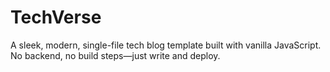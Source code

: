 # TechVerse
A sleek, modern, single-file tech blog template built with vanilla JavaScript. No backend, no build steps—just write and deploy.
